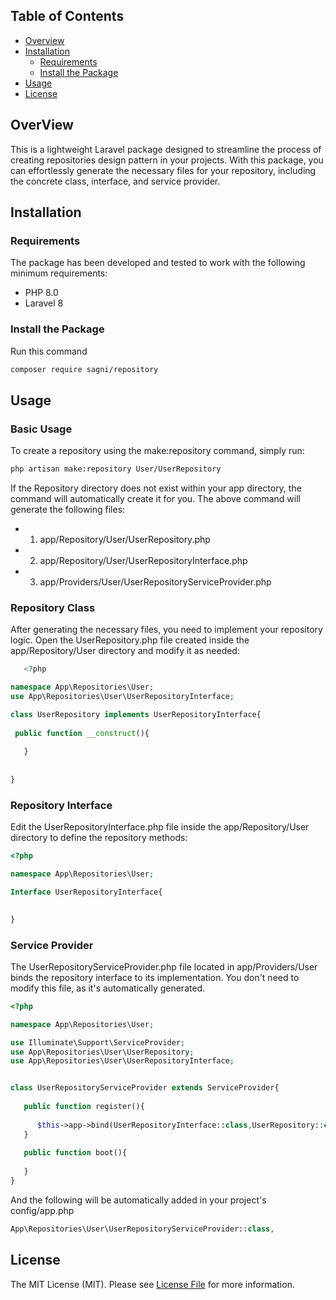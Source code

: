 ## Table of Contents

- [Overview](#overview)
- [Installation](#installation)
    - [Requirements](#requirements)
    - [Install the Package](#install-the-package)
- [Usage](#usage)
- [License](#license)

## OverView

This is a lightweight Laravel package designed to streamline the process of creating repositories design pattern in your projects. With this package, you can effortlessly generate the necessary files for your repository, including the concrete class, interface, and service provider.

## Installation

### Requirements
The package has been developed and tested to work with the following minimum requirements:

- PHP 8.0
- Laravel 8

### Install the Package
Run this command

```bash
composer require sagni/repository
```



## Usage

### Basic Usage 

To create a repository using the make:repository command, simply run:

```bash
php artisan make:repository User/UserRepository
```

<!-- After runnig the command the following files will be automatically created in your project  -->
If the Repository directory does not exist within your app directory, the command will automatically create it for you. The above command will generate the following files:

 - 1. app/Repository/User/UserRepository.php
 - 2. app/Repository/User/UserRepositoryInterface.php
 - 3. app/Providers/User/UserRepositoryServiceProvider.php


### Repository Class
After generating the necessary files, you need to implement your repository logic. Open the UserRepository.php file created inside the app/Repository/User directory and modify it as needed:

```php
   <?php

namespace App\Repositories\User;
use App\Repositories\User\UserRepositoryInterface;

class UserRepository implements UserRepositoryInterface{
 
 public function __construct(){
     
   }
   
   
}
```

### Repository Interface
Edit the UserRepositoryInterface.php file inside the app/Repository/User directory to define the repository methods:

```php
<?php

namespace App\Repositories\User;

Interface UserRepositoryInterface{

  
}
```
### Service Provider

The UserRepositoryServiceProvider.php file located in app/Providers/User binds the repository interface to its implementation. You don't need to modify this file, as it's automatically generated.

```php
<?php

namespace App\Repositories\User;

use Illuminate\Support\ServiceProvider;
use App\Repositories\User\UserRepository;
use App\Repositories\User\UserRepositoryInterface;


class UserRepositoryServiceProvider extends ServiceProvider{
   
   public function register(){
   
      $this->app->bind(UserRepositoryInterface::class,UserRepository::class);
   }
   
   public function boot(){
   
   }
}
```
And the following will be automatically added in your project's config/app.php

```php
App\Repositories\User\UserRepositoryServiceProvider::class,
```

## License

The MIT License (MIT). Please see [License File](LICENSE.md) for more information.
